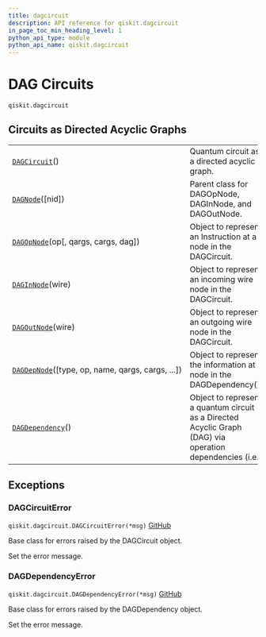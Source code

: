 ```yaml
---
title: dagcircuit
description: API reference for qiskit.dagcircuit
in_page_toc_min_heading_level: 1
python_api_type: module
python_api_name: qiskit.dagcircuit
---
```


<span id="module-qiskit.dagcircuit" />

<span id="qiskit-dagcircuit" />

<span id="dag-circuits-qiskit-dagcircuit" />

# DAG Circuits

<span id="module-qiskit.dagcircuit" />

`qiskit.dagcircuit`

## Circuits as Directed Acyclic Graphs

|                                                                                                                   |                                                                                                          |
| ----------------------------------------------------------------------------------------------------------------- | -------------------------------------------------------------------------------------------------------- |
| [`DAGCircuit`](qiskit.dagcircuit.DAGCircuit "qiskit.dagcircuit.DAGCircuit")()                                     | Quantum circuit as a directed acyclic graph.                                                             |
| [`DAGNode`](qiskit.dagcircuit.DAGNode "qiskit.dagcircuit.DAGNode")(\[nid])                                        | Parent class for DAGOpNode, DAGInNode, and DAGOutNode.                                                   |
| [`DAGOpNode`](qiskit.dagcircuit.DAGOpNode "qiskit.dagcircuit.DAGOpNode")(op\[, qargs, cargs, dag])                | Object to represent an Instruction at a node in the DAGCircuit.                                          |
| [`DAGInNode`](qiskit.dagcircuit.DAGInNode "qiskit.dagcircuit.DAGInNode")(wire)                                    | Object to represent an incoming wire node in the DAGCircuit.                                             |
| [`DAGOutNode`](qiskit.dagcircuit.DAGOutNode "qiskit.dagcircuit.DAGOutNode")(wire)                                 | Object to represent an outgoing wire node in the DAGCircuit.                                             |
| [`DAGDepNode`](qiskit.dagcircuit.DAGDepNode "qiskit.dagcircuit.DAGDepNode")(\[type, op, name, qargs, cargs, ...]) | Object to represent the information at a node in the DAGDependency().                                    |
| [`DAGDependency`](qiskit.dagcircuit.DAGDependency "qiskit.dagcircuit.DAGDependency")()                            | Object to represent a quantum circuit as a Directed Acyclic Graph (DAG) via operation dependencies (i.e. |

## Exceptions

### DAGCircuitError

<span id="qiskit.dagcircuit.DAGCircuitError" />

`qiskit.dagcircuit.DAGCircuitError(*msg)` [GitHub](https://github.com/qiskit/qiskit/tree/stable/0.45/qiskit/dagcircuit/exceptions.py "view source code")

Base class for errors raised by the DAGCircuit object.

Set the error message.

### DAGDependencyError

<span id="qiskit.dagcircuit.DAGDependencyError" />

`qiskit.dagcircuit.DAGDependencyError(*msg)` [GitHub](https://github.com/qiskit/qiskit/tree/stable/0.45/qiskit/dagcircuit/exceptions.py "view source code")

Base class for errors raised by the DAGDependency object.

Set the error message.

